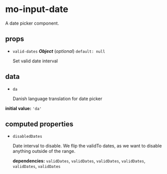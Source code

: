 # mo-input-date 

A date picker component. 

## props 

- `valid-dates` ***Object*** (*optional*) `default: null` 

  Set valid date interval 

## data 

- `da` 

  Danish language translation for date picker 

**initial value:** `'da'` 

## computed properties 

- `disabledDates` 

  Date interval to disable.
  We flip the validTo dates, as we want to disable anything outside of the range. 

   **dependencies:** `validDates`, `validDates`, `validDates`, `validDates`, `validDates`, `validDates` 


